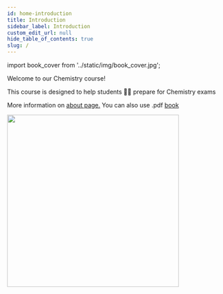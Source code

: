 ```yaml
---
id: home-introduction
title: Introduction
sidebar_label: Introduction
custom_edit_url: null
hide_table_of_contents: true
slug: /
---
```

import book_cover from '../static/img/book_cover.jpg';

<p>
Welcome to our Chemistry course!

This course is designed to help students 👨‍🎓 prepare for Chemistry exams
</p>

More information on [about page.](home_2.md) You can also use .pdf [book](https://drive.google.com/file/d/1e6p910ZSzZEOXeJ133RKHhF0i8sYKDL3/view?usp=sharing)

<img src={book_cover} width="400"/>